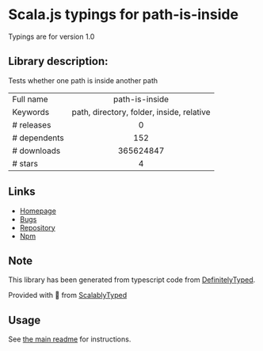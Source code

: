 
# Scala.js typings for path-is-inside

Typings are for version 1.0

## Library description:
Tests whether one path is inside another path

|                    |                 |
| ------------------ | :-------------: |
| Full name          | path-is-inside |
| Keywords           | path, directory, folder, inside, relative |
| # releases         | 0 |
| # dependents       | 152 |
| # downloads        | 365624847 |
| # stars            | 4 |

## Links
- [Homepage](https://github.com/domenic/path-is-inside#readme)
- [Bugs](https://github.com/domenic/path-is-inside/issues)
- [Repository](https://github.com/domenic/path-is-inside)
- [Npm](https://www.npmjs.com/package/path-is-inside)
    


## Note
This library has been generated from typescript code from [DefinitelyTyped](https://definitelytyped.org).

Provided with :purple_heart: from [ScalablyTyped](https://github.com/oyvindberg/ScalablyTyped)

## Usage
See [the main readme](../../readme.md) for instructions.



